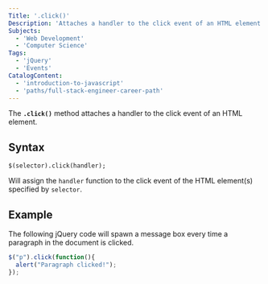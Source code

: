 ```yaml
---
Title: '.click()'
Description: 'Attaches a handler to the click event of an HTML element.'
Subjects:
  - 'Web Development'
  - 'Computer Science'
Tags:
  - 'jQuery'
  - 'Events'
CatalogContent:
  - 'introduction-to-javascript'
  - 'paths/full-stack-engineer-career-path'
---
```


The **`.click()`** method attaches a handler to the click event of an HTML element.

## Syntax

```pseudo
$(selector).click(handler);
```

Will assign the `handler` function to the click event of the HTML element(s) specified by `selector`.

## Example

The following jQuery code will spawn a message box every time a paragraph in the document is clicked.

```js
$("p").click(function(){
  alert("Paragraph clicked!");
});
```
